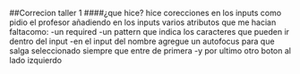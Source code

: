 ##Correcion taller 1
####¿que hice?
hice corecciones en los inputs como pidio el profesor añadiendo en los inputs varios atributos que me hacian faltacomo:
-un required
-un pattern que indica los caracteres que pueden ir dentro del input
-en el input del nombre agregue un autofocus para que salga seleccionado siempre que entre de primera
-y por ultimo otro boton al lado izquierdo
